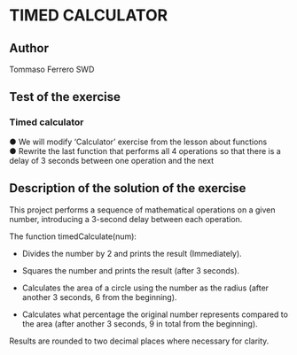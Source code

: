 # TIMED CALCULATOR

## Author

Tommaso Ferrero SWD

## Test of the exercise

### Timed calculator

● We will modify ‘Calculator’ exercise from the lesson about functions  
● Rewrite the last function that performs all 4 operations so that there is a delay of 3 seconds between one operation and the next

## Description of the solution of the exercise

This project performs a sequence of mathematical operations on a given number, introducing a 3-second delay between each operation.

The function timedCalculate(num):

- Divides the number by 2 and prints the result (Immediately).

- Squares the number and prints the result (after 3 seconds).

- Calculates the area of a circle using the number as the radius (after another 3 seconds, 6 from the beginning).

- Calculates what percentage the original number represents compared to the area (after another 3 seconds, 9 in total from the beginning).

Results are rounded to two decimal places where necessary for clarity.
